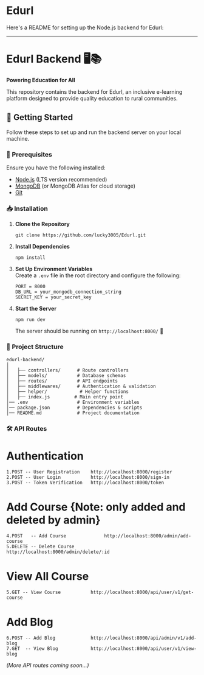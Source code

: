 # Edurl

Here's a README for setting up the Node.js backend for Edurl:  

---

# Edurl Backend 🖥️📚  
**Powering Education for All**  

This repository contains the backend for Edurl, an inclusive e-learning platform designed to provide quality education to rural communities.  

## 🚀 Getting Started  

Follow these steps to set up and run the backend server on your local machine.  

### 📌 Prerequisites  

Ensure you have the following installed:  
- [Node.js](https://nodejs.org/) (LTS version recommended)  
- [MongoDB](https://www.mongodb.com/) (or MongoDB Atlas for cloud storage)  
- [Git](https://git-scm.com/)  

### 📥 Installation  

1. **Clone the Repository**
   ```
   git clone https://github.com/lucky3005/Edurl.git
   ```  

3. **Install Dependencies**  
   ```
   npm install
   ```  

5. **Set Up Environment Variables**  
   Create a `.env` file in the root directory and configure the following:  
   ```env
   PORT = 8000  
   DB_URL = your_mongodb_connection_string  
   SECRET_KEY = your_secret_key  
   ```  

6. **Start the Server**
   ```
   npm run dev
   ```  
   The server should be running on `http://localhost:8000/` 🚀  

### 📂 Project Structure  

```
edurl-backend/
│
│   ├── controllers/      # Route controllers  
│   ├── models/           # Database schemas  
│   ├── routes/           # API endpoints  
│   ├── middlewares/      # Authentication & validation   
│   ├── helper/            # Helper functions  
│   ├── index.js         # Main entry point  
│── .env                  # Environment variables  
│── package.json          # Dependencies & scripts  
│── README.md             # Project documentation  
```  

### 🛠 API Routes   
# Authentication
```
1.POST -- User Registration    http://localhost:8000/register
2.POST -- User Login           http://localhost:8000/sign-in
3.POST -- Token Verification   http://localhost:8000/token
```

#
# Add Course {Note: only added and deleted by admin}
```
4.POST   -- Add Course              http://localhost:8000/admin/add-course
5.DELETE -- Delete Course           http://localhost:8000/admin/delete/:id
```

#
# View All Course
```
5.GET -- View Course           http://localhost:8000/api/user/v1/get-course
```

#
# Add Blog
```
6.POST -- Add Blog             http://localhost:8000/api/admin/v1/add-blog
7.GET  -- View Blog            http://localhost:8000/api/user/v1/view-blog
```


_(More API routes coming soon...)_  
